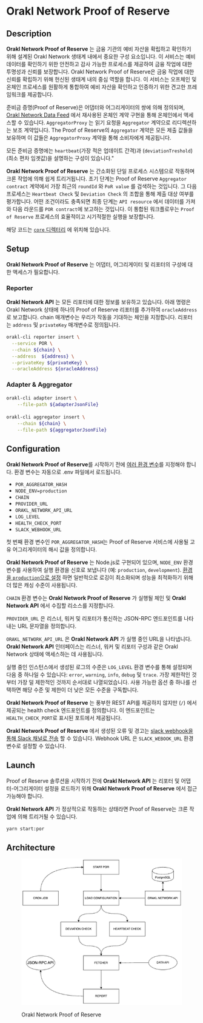 # Orakl Network Proof of Reserve

## Description

**Orakl Network Proof of Reserve** 는 금융 기관의 예비 자산을 확립하고 확인하기 위해 설계된 Orakl Network 생태계 내에서 중요한 구성 요소입니다. 이 서비스는 예비 데이터를 확인하기 위한 안전하고 감사 가능한 프로세스를 제공하여 금융 작업에 대한 투명성과 신뢰를 보장합니다. Orakl Network Proof of Reserve은 금융 작업에 대한 신뢰를 확립하기 위해 헌신된 생태계 내의 중심 역할을 합니다. 이 서비스는 오프체인 및 온체인 프로세스를 원활하게 통합하여 예비 자산을 확인하고 인증하기 위한 견고한 프레임워크를 제공합니다.

준비금 증명(Proof of Reserve)은 어댑터와 어그리게이터의 쌍에 의해 정의되며, [Orakl Network Data Feed](./data-feed.md) 에서 재사용된 온체인 계약 구현을 통해 온체인에서 액세스할 수 있습니다. `AggregatorProxy` 는 읽기 요청을 `Aggregator` 계약으로 리디렉션하는 보조 계약입니다. The Proof of Reserve의 `Aggregator` 계약은 모든 제출 값들을 보유하며 이 값들은 `AggregatorProxy` 계약을 통해 소비자에게 제공됩니다.

모든 준비금 증명에는 `heartbeat`(가장 적은 업데이트 간격)과 (`deviationTreshold`)(최소 편차 임곗값)을 설명하는 구성이 있습니다."

**Orakl Network Proof of Reserve** 는 간소화된 단일 프로세스 시스템으로 작동하며 크론 작업에 의해 쉽게 트리거됩니다. 초기 단계는 Proof of Reserve `Aggregator contract` 계약에서 가장 최근의 `roundId` 와 `PoR value` 를 검색하는 것입니다. 그 다음 프로세스는 `Heartbeat Check` 및 `Deviation Check` 의 조합을 통해 제출 대상 여부를 평가합니다. 어떤 조건이라도 충족되면 최종 단계는 `API resource` 에서 데이터를 가져와 다음 라운드를 `POR contract`에 보고하는 것입니다. 이 통합된 워크플로우는 `Proof of Reserve` 프로세스의 효율적이고 시기적절한 실행을 보장합니다.

해당 코드는 [`core` 디렉터리](https://github.com/Bisonai/orakl/tree/master/core/src/por) 에 위치해 있습니다.

## Setup

**Orakl Network Proof of Reserve** 는 어댑터, 어그리게이터 및 리포터의 구성에 대한 액세스가 필요합니다.

### Reporter

**Orakl Network API** 는 모든 리포터에 대한 정보를 보유하고 있습니다. 아래 명령은 Orakl Network 상태에 하나의 Proof of Reserve 리포터를 추가하여 `oracleAddress`로 보고합니다. chain 매개변수는 우리가 작동을 기대하는 체인을 지정합니다. 리포터는 `address` 및 `privateKey` 매개변수로 정의됩니다.

```sh
orakl-cli reporter insert \
  --service POR \
  --chain ${chain} \
  --address  ${address} \
  --privateKey ${privateKey} \
  --oracleAddress ${oracleAddress}
```

### Adapter & Aggregator

```sh
orakl-cli adapter insert \
    --file-path ${adapterJsonFile}

orakl-cli aggregator insert \
    --chain ${chain} \
    --file-path ${aggregatorJsonFile}
```

## Configuration

**Orakl Network Proof of Reserve**를 시작하기 전에 [여러 환경 변수](https://github.com/Bisonai/orakl/blob/master/core/.env.example)를 지정해야 합니다. 환경 변수는 자동으로 .env 파일에서 로드됩니다.

- `POR_AGGREGATOR_HASH`
- `NODE_ENV=production`
- `CHAIN`
- `PROVIDER_URL`
- `ORAKL_NETWORK_API_URL`
- `LOG_LEVEL`
- `HEALTH_CHECK_PORT`
- `SLACK_WEBHOOK_URL`

첫 번째 환경 변수인 `POR_AGGREGATOR_HASH`는 Proof of Reserve 서비스에 사용될 고유 어그리게이터의 해시 값을 정의합니다.

**Orakl Network Proof of Reserve** 는 Node.js로 구현되어 있으며, `NODE_ENV` 환경 변수를 사용하여 실행 환경을 신호로 보냅니다 (예: `production`, `development`). [환경을 `production`으로 설정](https://nodejs.org/en/learn/getting-started/nodejs-the-difference-between-development-and-production) 하면 일반적으로 로깅이 최소화되며 성능을 최적화하기 위해 더 많은 캐싱 수준이 사용됩니다.

`CHAIN` 환경 변수는 **Orakl Network Proof of Reserve** 가 실행될 체인 및 **Orakl Network API** 에서 수집할 리소스를 지정합니다.

`PROVIDER_URL` 은 리스너, 워커 및 리포터가 통신하는 JSON-RPC 엔드포인트를 나타내는 URL 문자열을 정의합니다.

`ORAKL_NETWORK_API_URL` 은 **Orakl Network API** 가 실행 중인 URL을 나타냅니다. **Orakl Network API** 인터페이스는 리스너, 워커 및 리포터 구성과 같은 Orakl Network 상태에 액세스하는 데 사용됩니다.

실행 중인 인스턴스에서 생성된 로그의 수준은 `LOG_LEVEL` 환경 변수를 통해 설정되며 다음 중 하나일 수 있습니다: `error`, `warning`, `info`, `debug` 및 `trace`. 가장 제한적인 것부터 가장 덜 제한적인 것까지 순서대로 나열되었습니다. 사용 가능한 옵션 중 하나를 선택하면 해당 수준 및 제한이 더 낮은 모든 수준을 구독합니다.

**Orakl Network Proof of Reserve** 는 풍부한 REST API를 제공하지 않지만 (`/`) 에서 제공되는 health check 엔드포인트를 정의합니다. 이 엔드포인트는 `HEALTH_CHECK_PORT`로 표시된 포트에서 제공됩니다.

**Orakl Network Proof of Reserve** 에서 생성된 오류 및 경고는 [slack webhook을 통해 Slack 채널로 전송](https://api.slack.com/messaging/webhooks) 할 수 있습니다. Webhook URL 은 `SLACK_WEBOOK_URL` 환경 변수로 설정할 수 있습니다.

## Launch

Proof of Reserve 솔루션을 시작하기 전에 **Orakl Network API** 는 리포터 및 어댑터-어그리게이터 설정을 로드하기 위해 **Orakl Network Proof of Reserve** 에서 접근 가능해야 합니다.

**Orakl Network API** 가 정상적으로 작동하는 상태라면 Proof of Reserve는 크론 작업에 의해 트리거될 수 있습니다.

```sh
yarn start:por
```

## Architecture

<figure><img src="../.gitbook/assets/orakl-network-por.png" alt=""><figcaption><p>Orakl Network Proof of Reserve</p></figcaption></figure>

